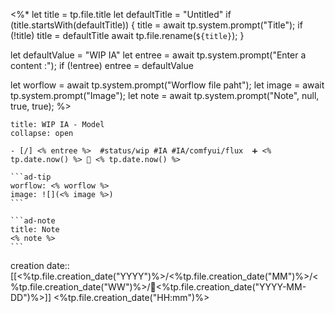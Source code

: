 <%*
  let title = tp.file.title
  let defaultTitle = "Untitled"
  if (title.startsWith(defaultTitle)) {
    title = await tp.system.prompt("Title");
    if (!title) title = defaultTitle
    await tp.file.rename(`${title}`);
  }

let defaultValue = "WIP IA"
let entree = await tp.system.prompt("Enter a content :");
if (!entree) entree = defaultValue

let worflow = await tp.system.prompt("Worflow file paht");
let image = await tp.system.prompt("Image");
let note = await tp.system.prompt("Note", null, true, true);
%>
`````ad-example
title: WIP IA - Model
collapse: open

- [/] <% entree %>  #status/wip #IA #IA/comfyui/flux  ➕ <% tp.date.now() %> 🛫 <% tp.date.now() %>

```ad-tip
worflow: <% worflow %>
image: ![](<% image %>)
```

```ad-note
title: Note
<% note %>
```

`````

creation date:: [[<%tp.file.creation_date("YYYY")%>/<%tp.file.creation_date("MM")%>/<%tp.file.creation_date("WW")%>/📒<%tp.file.creation_date("YYYY-MM-DD")%>]]  <%tp.file.creation_date("HH:mm")%>
